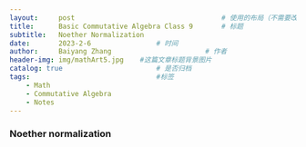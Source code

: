 ```yaml
---
layout:     post   				                    # 使用的布局（不需要改）
title:      Basic Commutative Algebra Class 9		# 标题 
subtitle:   Noether Normalization 
date:       2023-2-6 				# 时间
author:     Baiyang Zhang 						# 作者
header-img: img/mathArt5.jpg 	#这篇文章标题背景图片
catalog: true 						# 是否归档
tags:								#标签
    - Math
    - Commutative Algebra
    - Notes
---
```


### Noether normalization

